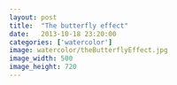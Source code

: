```yaml
---
layout: post
title:  "The butterfly effect"
date:   2013-10-18 23:20:00
categories: ['watercolor']
image: watercolor/theButterflyEffect.jpg
image_width: 500
image_height: 720
---
```


